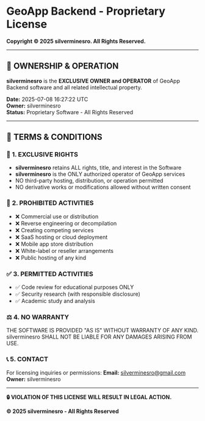 # GeoApp Backend - Proprietary License
**Copyright © 2025 silverminesro. All Rights Reserved.**

---

## 🏢 **OWNERSHIP & OPERATION**

**silverminesro** is the **EXCLUSIVE OWNER and OPERATOR** of GeoApp Backend software and all related intellectual property.

**Date:** 2025-07-08 16:27:22 UTC  
**Owner:** silverminesro  
**Status:** Proprietary Software - All Rights Reserved

---

## 📜 **TERMS & CONDITIONS**

### 🔐 **1. EXCLUSIVE RIGHTS**
- **silverminesro** retains ALL rights, title, and interest in the Software
- **silverminesro** is the ONLY authorized operator of GeoApp services
- NO third-party hosting, distribution, or operation permitted
- NO derivative works or modifications allowed without written consent

### 🚫 **2. PROHIBITED ACTIVITIES**
- ❌ Commercial use or distribution
- ❌ Reverse engineering or decompilation
- ❌ Creating competing services
- ❌ SaaS hosting or cloud deployment
- ❌ Mobile app store distribution
- ❌ White-label or reseller arrangements
- ❌ Public hosting of any kind

### ✅ **3. PERMITTED ACTIVITIES**
- ✅ Code review for educational purposes ONLY
- ✅ Security research (with responsible disclosure)
- ✅ Academic study and analysis

### ⚖️ **4. NO WARRANTY**
THE SOFTWARE IS PROVIDED "AS IS" WITHOUT WARRANTY OF ANY KIND.
silverminesro SHALL NOT BE LIABLE FOR ANY DAMAGES ARISING FROM USE.

### 📞 **5. CONTACT**
For licensing inquiries or permissions:
**Email:** silverminesro@gmail.com
**Owner:** silverminesro

---

**🔒 VIOLATION OF THIS LICENSE WILL RESULT IN LEGAL ACTION.**

**© 2025 silverminesro - All Rights Reserved**